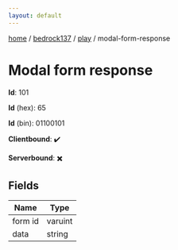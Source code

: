 ```yaml
---
layout: default
---
```


[home](/)  /  [bedrock137](/protocol/bedrock137)  /  [play](/protocol/bedrock137/play)  /  modal-form-response

# Modal form response

**Id**: 101

**Id** (hex): 65

**Id** (bin): 01100101

**Clientbound**: ✔️

**Serverbound**: ✖️

## Fields

Name | Type
---|---
form id | varuint
data | string

